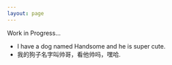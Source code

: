 ```yaml
---
layout: page
---
```

Work in Progress…

- I have a dog named Handsome and he is super cute.
- 我的狗子名字叫帅哥，看他帅吗，嘿哈.

<el-image style="width: 100%;" src="/img/mydog.JPG"/>
